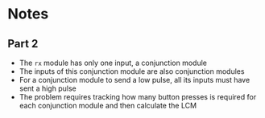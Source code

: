 # Notes

## Part 2
- The `rx` module has only one input, a conjunction module
- The inputs of this conjunction module are also conjunction modules
- For a conjunction module to send a low pulse, all its inputs must have sent a high pulse
- The problem requires tracking how many button presses is required for each conjunction module and then calculate the LCM

